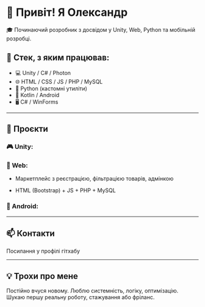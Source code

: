 # 👋 Привіт! Я Олександр

🎓 Починаючий розробник з досвідом у Unity, Web, Python та мобільній розробці.

## 🧰 Стек, з яким працював:
- 💻 Unity / C# / Photon
- 🌐 HTML / CSS / JS / PHP / MySQL
- 🐍 Python (кастомні утиліти)
- 📱 Kotlin / Android
- 🖥️ C# / WinForms

---

## 🚀 Проєкти

### 🎮 Unity:


### 🛒 Web:
- Маркетплейс з реєстрацією, фільтрацією товарів, адмінкою

- HTML (Bootstrap) + JS + PHP + MySQL


### 📱 Android:

---

## 📫 Контакти

Посилання у профілі гітхабу

---

## 💡 Трохи про мене

Постійно вчуся новому. Люблю системність, логіку, оптимізацію.  
Шукаю першу реальну роботу, стажування або фріланс.
